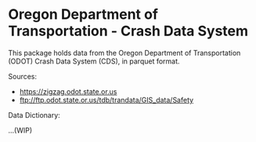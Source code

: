 # Oregon Department of Transportation - Crash Data System

This package holds data from the Oregon Department of Transportation
(ODOT) Crash Data System (CDS), in parquet format.

Sources:
 - https://zigzag.odot.state.or.us
 - ftp://ftp.odot.state.or.us/tdb/trandata/GIS_data/Safety
 
 
Data Dictionary:

...(WIP)